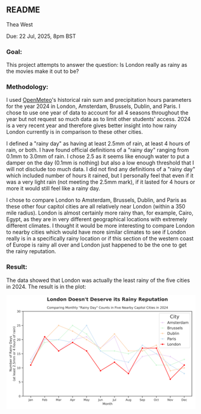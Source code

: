 ## README

Thea West

Due: 22 Jul, 2025, 8pm BST

### Goal:

This project attempts to answer the question: Is London really as rainy as the movies make it out to be?

### Methodology:

I used [OpenMeteo](https://open-meteo.com/en/docs/historical-weather-api)'s historical rain sum and precipitation hours parameters for the year 2024 in London, Amsterdam, Brussels, Dublin, and Paris. I chose to use one year of data to account for all 4 seasons throughout the year but not request so much data as to limit other students' access. 2024 is a very recent year and therefore gives better insight into how rainy London currently is in comparison to these other cities.

I defined a "rainy day" as having at least 2.5mm of rain, at least 4 hours of rain, or both. I have found official definitions of a "rainy day" ranging from 0.1mm to 3.0mm of rain. I chose 2.5 as it seems like enough water to put a damper on the day (0.1mm is nothing) but also a low enough threshold that I will not disclude too much data. I did not find any definitions of a "rainy day" which included number of hours it rained, but I personally feel that even if it was a very light rain (not meeting the 2.5mm mark), if it lasted for 4 hours or more it would still feel like a rainy day.

I chose to compare London to Amsterdam, Brussels, Dublin, and Paris as these other four capitol cities are all relatively near London (within a 350 mile radius). London is almost certainly more rainy than, for example, Cairo, Egypt, as they are in very different geographical locations with extremely different climates. I thought it would be more interesting to compare London to nearby cities which would have more similar climates to see if London really is in a specifically rainy location or if this section of the western coast of Europe is rainy all over and London just happened to be the one to get the rainy reputation.

### Result:

The data showed that London was actually the least rainy of the five cities in 2024. The result is in the plot:

![Monthly rainy‑day counts by city](images/rainy_days_by_city.svg)